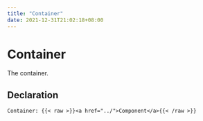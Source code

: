 ```yaml
---
title: "Container"
date: 2021-12-31T21:02:18+08:00
---
```


# Container

The container.

## Declaration

```
Container: {{< raw >}}<a href="../">Component</a>{{< /raw >}}
```
